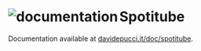# Spotitube <a href="https://davidepucci.it/doc/spotitube"><img alt="documentation" align="left" src="https://github.com/streambinder.png?size=96"></a>

Documentation available at [davidepucci.it/doc/spotitube](https://davidepucci.it/doc/spotitube).
